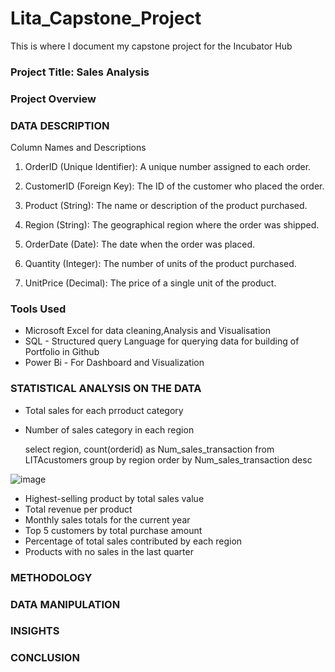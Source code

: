 # Lita_Capstone_Project
This is where I document my capstone project for the Incubator Hub
### Project Title: Sales Analysis
### Project Overview

### DATA DESCRIPTION
Column Names and Descriptions

1. OrderID (Unique Identifier): A unique number assigned to each order.

2. CustomerID (Foreign Key): The ID of the customer who placed the order.

3. Product (String): The name or description of the product purchased.

4. Region (String): The geographical region where the order was shipped.

5. OrderDate (Date): The date when the order was placed.

6. Quantity (Integer): The number of units of the product purchased.

7. UnitPrice (Decimal): The price of a single unit of the product.

### Tools Used
- Microsoft Excel for data cleaning,Analysis and Visualisation 
- SQL - Structured query Language for querying data for building of Portfolio in Github
- Power Bi - For Dashboard and Visualization 


### STATISTICAL ANALYSIS ON THE DATA
- Total sales for each prroduct category
- Number of sales category in each region
  
  select region, count(orderid) as Num_sales_transaction
from LITAcustomers group by region order by
Num_sales_transaction desc


![image](https://github.com/user-attachments/assets/9c535931-ef4e-4f1d-917e-2ccc8b9b7f00)


- Highest-selling product by total sales value
- Total revenue per product
- Monthly sales totals for the current year
- Top 5 customers by total purchase amount
- Percentage of total sales contributed by each region
- Products with no sales in the last quarter

### METHODOLOGY
### DATA MANIPULATION 
### INSIGHTS
### CONCLUSION
